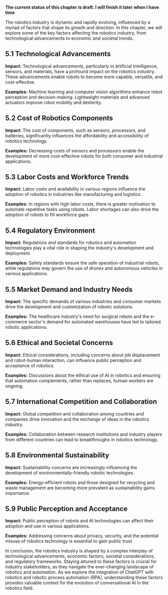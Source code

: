 **The current status of this chapter is draft. I will finish it later when I have time**

The robotics industry is dynamic and rapidly evolving, influenced by a myriad of factors that shape its growth and direction. In this chapter, we will explore some of the key factors affecting the robotics industry, from technological advancements to economic and societal trends.

5.1 Technological Advancements
------------------------------

**Impact:** Technological advancements, particularly in artificial intelligence, sensors, and materials, have a profound impact on the robotics industry. These advancements enable robots to become more capable, versatile, and cost-effective.

**Examples:** Machine learning and computer vision algorithms enhance robot perception and decision-making. Lightweight materials and advanced actuators improve robot mobility and dexterity.

5.2 Cost of Robotics Components
-------------------------------

**Impact:** The cost of components, such as sensors, processors, and batteries, significantly influences the affordability and accessibility of robotics technology.

**Examples:** Decreasing costs of sensors and processors enable the development of more cost-effective robots for both consumer and industrial applications.

5.3 Labor Costs and Workforce Trends
------------------------------------

**Impact:** Labor costs and availability in various regions influence the adoption of robotics in industries like manufacturing and logistics.

**Examples:** In regions with high labor costs, there is greater motivation to automate repetitive tasks using robots. Labor shortages can also drive the adoption of robots to fill workforce gaps.

5.4 Regulatory Environment
--------------------------

**Impact:** Regulations and standards for robotics and automation technologies play a vital role in shaping the industry's development and deployment.

**Examples:** Safety standards ensure the safe operation of industrial robots, while regulations may govern the use of drones and autonomous vehicles in various applications.

5.5 Market Demand and Industry Needs
------------------------------------

**Impact:** The specific demands of various industries and consumer markets drive the development and customization of robotic solutions.

**Examples:** The healthcare industry's need for surgical robots and the e-commerce sector's demand for automated warehouses have led to tailored robotic applications.

5.6 Ethical and Societal Concerns
---------------------------------

**Impact:** Ethical considerations, including concerns about job displacement and robot-human interaction, can influence public perception and acceptance of robotics.

**Examples:** Discussions about the ethical use of AI in robotics and ensuring that automation complements, rather than replaces, human workers are ongoing.

5.7 International Competition and Collaboration
-----------------------------------------------

**Impact:** Global competition and collaboration among countries and companies drive innovation and the exchange of ideas in the robotics industry.

**Examples:** Collaboration between research institutions and industry players from different countries can lead to breakthroughs in robotics technology.

5.8 Environmental Sustainability
--------------------------------

**Impact:** Sustainability concerns are increasingly influencing the development of environmentally-friendly robotic technologies.

**Examples:** Energy-efficient robots and those designed for recycling and waste management are becoming more prevalent as sustainability gains importance.

5.9 Public Perception and Acceptance
------------------------------------

**Impact:** Public perception of robots and AI technologies can affect their adoption and use in various applications.

**Examples:** Addressing concerns about privacy, security, and the potential misuse of robotics technology is essential to gain public trust.

In conclusion, the robotics industry is shaped by a complex interplay of technological advancements, economic factors, societal considerations, and regulatory frameworks. Staying attuned to these factors is crucial for industry stakeholders, as they navigate the ever-changing landscape of robotics and automation. As we explore the integration of ChatGPT with robotics and robotic process automation (RPA), understanding these factors provides valuable context for the evolution of conversational AI in the robotics field.

